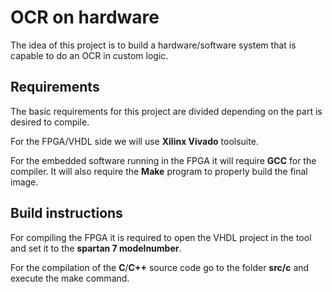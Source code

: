 # OCR on hardware

The idea of this project is to build a hardware/software system that is capable to do an OCR in custom logic.

## Requirements

The basic requirements for this project are divided depending on the part is desired to compile.

For the FPGA/VHDL side we will use **Xilinx Vivado** toolsuite.

For the embedded software running in the FPGA it will require **GCC** for the compiler. It will also require the **Make** program to properly build the final image.

## Build instructions

For compiling the FPGA it is required to open the VHDL project in the tool and set it to the **spartan 7 modelnumber**.

For the compilation of the **C**/**C++** source code go to the folder **src/c** and execute the make command.
